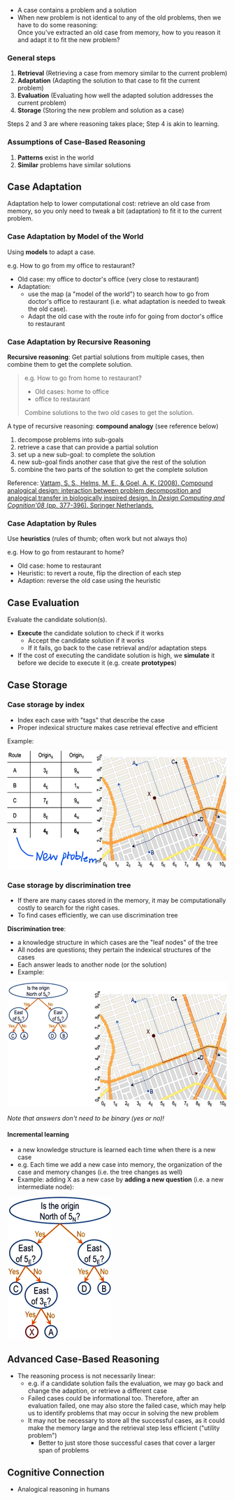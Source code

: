 
- A case contains a problem and a solution
- When new problem is not identical to any of the old problems, then we have to do some reasoning:  
	Once you've extracted an old case from memory, how to you reason it and adapt it to fit the new problem?

### General steps

1. **Retrieval** (Retrieving a case from memory similar to the current problem)
2. **Adaptation** (Adapting the solution to that case to fit the current problem)
3. **Evaluation** (Evaluating how well the adapted solution addresses the current problem)
4. **Storage** (Storing the new problem and solution as a case)

Steps 2 and 3 are where reasoning takes place; Step 4 is akin to learning.

### Assumptions of Case-Based Reasoning

1. **Patterns** exist in the world
2. **Similar** problems have similar solutions

## Case Adaptation

Adaptation help to lower computational cost: retrieve an old case from memory, so you only need to tweak a bit (adaptation) to fit it to the current problem.

### Case Adaptation by Model of the World

Using **models** to adapt a case.

e.g. How to go from my office to restaurant?  
- Old case: my office to doctor's office (very close to restaurant)
- Adaptation: 
	- use the map (a "model of the world") to search how to go from doctor's office to restaurant (i.e. what adaptation is needed to tweak the old case). 
	- Adapt the old case with the route info for going from doctor's office to restaurant

### Case Adaptation by Recursive Reasoning

**Recursive reasoning**: Get partial solutions from multiple cases, then combine them to get the complete solution.

> e.g. How to go from home to restaurant?  
> - Old cases: home to office
> - office to restaurant
> 
> Combine solutions to the two old cases to get the solution.

A type of recursive reasoning: **compound analogy** (see reference below)
1. decompose problems into sub-goals
2. retrieve a case that can provide a partial solution
3. set up a new sub-goal: to complete the solution
4. new sub-goal finds another case that give the rest of the solution
5. combine the two parts of the solution to get the complete solution

Reference:
[Vattam, S. S., Helms, M. E., & Goel, A. K. (2008). Compound analogical design: interaction between problem decomposition and analogical transfer in biologically inspired design. In _Design Computing and Cognition'08_ (pp. 377-396). Springer Netherlands.](https://gatech.instructure.com/courses/193244/files/22632609/download?verifier=aDf0Kv421SHEOL42vc6idRD4iz7F6ZetcZ04yDCR)

### Case Adaptation by Rules

Use **heuristics** (rules of thumb; often work but not always tho) 

e.g. How to go from restaurant to home?  
- Old case: home to restaurant
- Heuristic: to revert a route, flip the direction of each step
- Adaption: reverse the old case using the heuristic

## Case Evaluation

Evaluate the candidate solution(s).

- **Execute** the candidate solution to check if it works  
	- Accept the candidate solution if it works
	- If it fails, go back to the case retrieval and/or adaptation steps
- If the cost of executing the candidate solution is high, we **simulate** it before we decide to execute it (e.g. create **prototypes**)

## Case Storage

### Case storage by index

- Index each case with "tags" that describe the case
- Proper indexical structure makes case retrieval effective and efficient

Example:

![](img/storage-by-index.png)

### Case storage by discrimination tree

- If there are many cases stored in the memory, it may be computationally costly to search for the right cases. 
- To find cases efficiently, we can use discrimination tree

**Discrimination tree**:
- a knowledge structure in which cases are the "leaf nodes" of the tree
- All nodes are questions; they pertain the indexical structures of the cases
- Each answer leads to another node (or the solution)
- Example:

![](img/storage-by-tree.png)

*Note that answers don't need to be binary (yes or no)!*

#### Incremental learning
- a new knowledge structure is learned each time when there is a new case
- e.g. Each time we add a new case into memory, the organization of the case and memory changes (i.e. the tree changes as well)  
- Example: adding X as a new case by **adding a new question** (i.e. a new intermediate node):

![](img/new-tree.png)

## Advanced Case-Based Reasoning

- The reasoning process is not necessarily linear:
	- e.g. if a candidate solution fails the evaluation, we may go back and change the adaption, or retrieve a different case
	- Failed cases could be informational too. Therefore, after an evaluation failed, one may also store the failed case, which may help us to identify problems that may occur in solving the new problem
	- It may not be necessary to store all the successful cases, as it could make the memory large and the retrieval step less efficient ("utility problem")
		- Better to just store those successful cases that cover a larger span of problems

## Cognitive Connection

- Analogical reasoning in humans